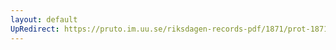 ```yaml
---
layout: default
UpRedirect: https://pruto.im.uu.se/riksdagen-records-pdf/1871/prot-1871--fk--516/prot-1871--fk--516_012.pdf
---
```

